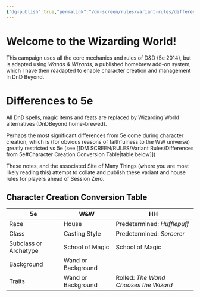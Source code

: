 ```yaml
---
{"dg-publish":true,"permalink":"/dm-screen/rules/variant-rules/differences-from-5e/"}
---
```


# Welcome to the Wizarding World!
This campaign uses all the core mechanics and rules of D&D (5e 2014), but is adapted using *Wands & Wizards*, a published homebrew add-on system, which I have then *re*adapted to enable character creation and management in DnD Beyond. 

# Differences to 5e
All DnD spells, magic items and feats are replaced by Wizarding World alternatives (DnDBeyond home-brewed). 

Perhaps the most significant differences from 5e come during character creation, which is (for obvious reasons of faithfulness to the WW universe) greatly restricted vs 5e (see [[DM SCREEN/RULES/Variant Rules/Differences from 5e#Character Creation Conversion Table\|table below]])

These notes, and the associated Site of Many Things (where you are most likely reading this) attempt to collate and publish these variant and house rules for players ahead of Session Zero.

## Character Creation Conversion Table

| 5e                    | W&W                | HH                                    |
| --------------------- | ------------------ | ------------------------------------- |
| Race                  | House              | Predetermined: *Hufflepuff*           |
| Class                 | Casting Style      | Predetermined: *Sorcerer*             |
| Subclass or Archetype | School of Magic    | School of Magic                       |
| Background            | Wand or Background |                                       |
| Traits                | Wand or Background | Rolled: *The Wand Chooses the Wizard* |
